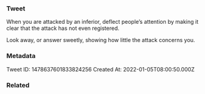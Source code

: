 ### Tweet
When you are attacked by an inferior, deflect people’s attention by making it clear that the attack has not even registered.

Look away, or answer sweetly, showing how little the attack concerns you.

### Metadata
Tweet ID: 1478637601833824256
Created At: 2022-01-05T08:00:50.000Z

### Related

